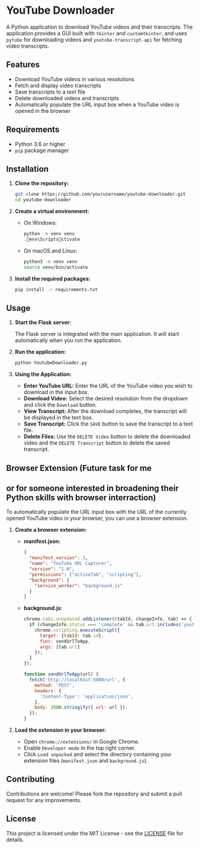 
# YouTube Downloader

A Python application to download YouTube videos and their transcripts. The application provides a GUI built with `tkinter` and `customtkinter`, and uses `pytube` for downloading videos and `youtube-transcript-api` for fetching video transcripts.

## Features

- Download YouTube videos in various resolutions
- Fetch and display video transcripts
- Save transcripts to a text file
- Delete downloaded videos and transcripts
- Automatically populate the URL input box when a YouTube video is opened in the browser

## Requirements

- Python 3.6 or higher
- `pip` package manager

## Installation

1. **Clone the repository:**

   ```sh
   git clone https://github.com/yourusername/youtube-downloader.git
   cd youtube-downloader
   ```

2. **Create a virtual environment:**

   - On Windows:
     ```sh
     python -m venv venv
     .env\Scriptsctivate
     ```
   - On macOS and Linux:
     ```sh
     python3 -m venv venv
     source venv/bin/activate
     ```

3. **Install the required packages:**

   ```sh
   pip install -r requirements.txt
   ```

## Usage

1. **Start the Flask server:**

   The Flask server is integrated with the main application. It will start automatically when you run the application.

2. **Run the application:**

   ```sh
   python YoutubeDownloader.py
   ```

3. **Using the Application:**

   - **Enter YouTube URL:** Enter the URL of the YouTube video you wish to download in the input box.
   - **Download Video:** Select the desired resolution from the dropdown and click the `Download` button.
   - **View Transcript:** After the download completes, the transcript will be displayed in the text box.
   - **Save Transcript:** Click the `SAVE` button to save the transcript to a text file.
   - **Delete Files:** Use the `DELETE Video` button to delete the downloaded video and the `DELETE Transcript` button to delete the saved transcript.

## Browser Extension (Future task for me
## or for someone interested in broadening their Python skills with browser interraction)

To automatically populate the URL input box with the URL of the currently opened YouTube video in your browser, you can use a browser extension.

1. **Create a browser extension:**

   - **manifest.json:**
     ```json
     {
       "manifest_version": 3,
       "name": "YouTube URL Capturer",
       "version": "1.0",
       "permissions": ["activeTab", "scripting"],
       "background": {
         "service_worker": "background.js"
       }
     }
     ```

   - **background.js:**
     ```javascript
     chrome.tabs.onUpdated.addListener((tabId, changeInfo, tab) => {
       if (changeInfo.status === 'complete' && tab.url.includes('youtube.com/watch')) {
         chrome.scripting.executeScript({
           target: {tabId: tab.id},
           func: sendUrlToApp,
           args: [tab.url]
         });
       }
     });

     function sendUrlToApp(url) {
       fetch('http://localhost:5000/url', {
         method: 'POST',
         headers: {
           'Content-Type': 'application/json',
         },
         body: JSON.stringify({ url: url }),
       });
     }
     ```

2. **Load the extension in your browser:**

   - Open `chrome://extensions/` in Google Chrome.
   - Enable `Developer mode` in the top right corner.
   - Click `Load unpacked` and select the directory containing your extension files (`manifest.json` and `background.js`).

## Contributing

Contributions are welcome! Please fork the repository and submit a pull request for any improvements.

## License

This project is licensed under the MIT License - see the [LICENSE](LICENSE) file for details.
